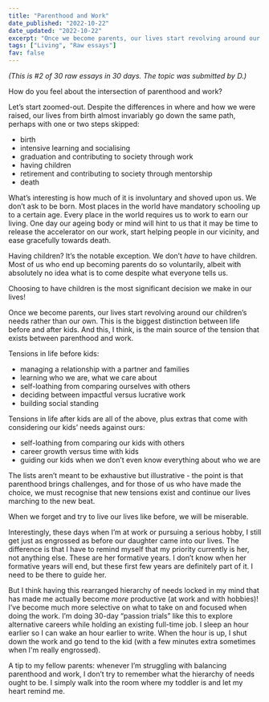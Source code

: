 ```yaml
---
title: "Parenthood and Work"
date_published: "2022-10-22"
date_updated: "2022-10-22"
excerpt: "Once we become parents, our lives start revolving around our children’s needs rather than our own. This is the biggest distinction between life before and after kids."
tags: ["Living", "Raw essays"]
fav: false
---
```


*(This is #2 of 30 raw essays in 30 days. The topic was submitted by D.)*

How do you feel about the intersection of parenthood and work? 

Let’s start zoomed-out. Despite the differences in where and how we were raised, our lives from birth almost invariably go down the same path, perhaps with one or two steps skipped: 

- birth
- intensive learning and socialising
- graduation and contributing to society through work
- having children
- retirement and contributing to society through mentorship
- death

What’s interesting is how much of it is involuntary and shoved upon us. We don’t ask to be born. Most places in the world have mandatory schooling up to a certain age. Every place in the world requires us to work to earn our living. One day our ageing body or mind will hint to us that it may be time to release the accelerator on our work, start helping people in our vicinity, and ease gracefully towards death.

Having children? It’s the notable exception. We don’t _have_ to have children. Most of us who end up becoming parents do so voluntarily, albeit with absolutely no idea what is to come despite what everyone tells us. 

Choosing to have children is the most significant decision we make in our lives! 

Once we become parents, our lives start revolving around our children’s needs rather than our own. This is the biggest distinction between life before and after kids. And this, I think, is the main source of the tension that exists between parenthood and work.

Tensions in life before kids:
- managing a relationship with a partner and families
- learning who we are, what we care about
- self-loathing from comparing ourselves with others
- deciding between impactful versus lucrative work
- building social standing

Tensions in life after kids are all of the above, plus extras that come with considering our kids’ needs against ours:
- self-loathing from comparing our kids with others
- career growth versus time with kids
- guiding our kids when we don’t even know everything about who we are

The lists aren’t meant to be exhaustive but illustrative - the point is that parenthood brings challenges, and for those of us who have made the choice, we must recognise that new tensions exist and continue our lives marching to the new beat. 

When we forget and try to live our lives like before, we will be miserable.

Interestingly, these days when I’m at work or pursuing a serious hobby, I still get just as engrossed as before our daughter came into our lives. The difference is that I have to remind myself that my priority currently is her, not anything else. These are her formative years. I don’t know when her formative years will end, but these first few years are definitely part of it. I need to be there to guide her.

But I think having this rearranged hierarchy of needs locked in my mind that has made me actually become _more_ productive (at work and with hobbies)! I’ve become much more selective on what to take on and focused when doing the work. I’m doing 30-day “passion trials” like this to explore alternative careers while holding an existing full-time job. I sleep an hour earlier so I can wake an hour earlier to write. When the hour is up, I shut down the work and go tend to the kid (with a few minutes extra sometimes when I'm really engrossed).

A tip to my fellow parents: whenever I’m struggling with balancing parenthood and work, I don’t try to remember what the hierarchy of needs ought to be. I simply walk into the room where my toddler is and let my heart remind me.
